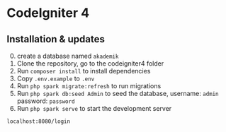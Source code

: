 # CodeIgniter 4

## Installation & updates
0. create a database named `akademik`
1. Clone the repository, go to the codeigniter4 folder
2. Run `composer install` to install dependencies
3. Copy `.env.example` to `.env`
5. Run `php spark migrate:refresh` to run migrations
6. Run `php spark db:seed Admin` to seed the database,
  username: `admin`
  password: `password`
7. Run `php spark serve` to start the development server

`localhost:8080/login`
